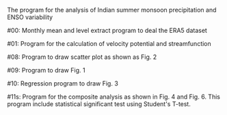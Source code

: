 The program for the analysis of Indian summer  monsoon precipitation and ENSO variability

#00: Monthly mean and level extract program to deal the ERA5 dataset

#01: Program for the calculation of velocity potential and streamfunction

#08: Program to draw scatter plot as shown as Fig. 2

#09: Program to draw Fig. 1

#10: Regression program to draw Fig. 3

#11s: Program for the composite analysis as shown in Fig. 4 and Fig. 6. This program include statistical significant test using Student's T-test.
